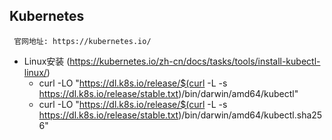 ## Kubernetes

```
 官网地址: https://kubernetes.io/
```

- Linux安装 (https://kubernetes.io/zh-cn/docs/tasks/tools/install-kubectl-linux/)
  - curl -LO "https://dl.k8s.io/release/$(curl -L -s https://dl.k8s.io/release/stable.txt)/bin/darwin/amd64/kubectl"
  - curl -LO "https://dl.k8s.io/release/$(curl -L -s https://dl.k8s.io/release/stable.txt)/bin/darwin/amd64/kubectl.sha256"

